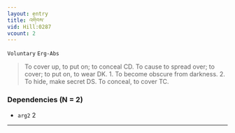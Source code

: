 ```yaml
---
layout: entry
title: འགེབས་
vid: Hill:0287
vcount: 2
---
```

`Voluntary` `Erg-Abs`
> To cover up, to put on; to conceal CD\.
 To cause to spread over; to cover; to put on, to wear DK\.
 1\.
 To become obscure from darkness\.
 2\.
 To hide, make secret DS\.
 To conceal, to cover TC\.

### Dependencies (N = 2)
* `arg2` 2

---

